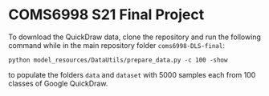 # COMS6998 S21 Final Project


To download the QuickDraw data, clone the repository and run the following command while in the main repository folder `coms6998-DLS-final`:
```
python model_resources/DataUtils/prepare_data.py -c 100 -show
```
to populate the folders `data` and `dataset` with 5000 samples each from 100 classes of Google QuickDraw.
